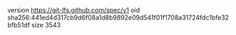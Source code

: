 version https://git-lfs.github.com/spec/v1
oid sha256:441ed4d317cb9d6f08a1d8b9892e09d541f01f1708a31724fdc1bfe32bfb51df
size 3543

